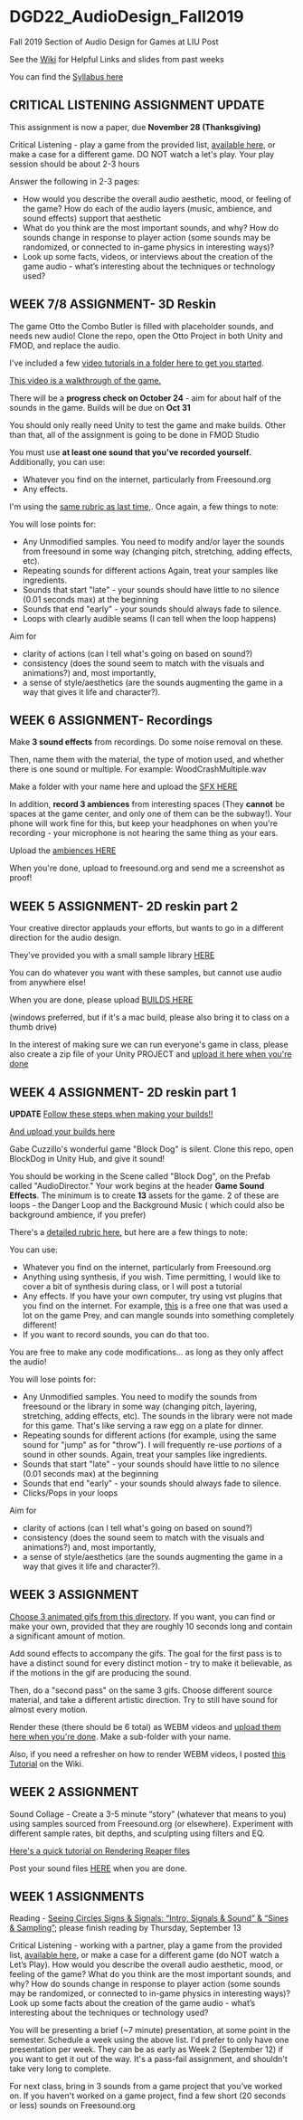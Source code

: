 # DGD22_AudioDesign_Fall2019
Fall 2019 Section of Audio Design for Games at LIU Post

See the [Wiki](https://github.com/8ude/DGD22_AudioDesign_Fall2019/wiki) for Helpful Links and slides from past weeks

You can find the [Syllabus here](https://github.com/8ude/DGD22_AudioDesign_Fall2019/blob/master/2019_Fall_CoreyBertelsen_AudioDesignForGamesDGD22%20001.pdf)

CRITICAL LISTENING ASSIGNMENT UPDATE
------
This assignment is now a paper, due **November 28 (Thanksgiving)**

Critical Listening - play a game from the provided list, [available here](https://docs.google.com/spreadsheets/d/1Bn5J00GZ341uofRyMuntdbZQDFrSYf6LfDXIevePOCA/edit?usp=sharing), or make a case for a different game.  DO NOT watch a let's play.  Your play session should be about 2-3 hours

Answer the following in 2-3 pages:

* How would you describe the overall audio aesthetic, mood, or feeling of the game?  How do each of the audio layers (music, ambience, and sound effects) support that aesthetic
* What do you think are the most important sounds, and why? How do sounds change in response to player action (some sounds may be randomized, or connected to in-game physics in interesting ways)?
* Look up some facts, videos, or interviews about the creation of the game audio - what’s interesting about the techniques or technology used?

WEEK 7/8 ASSIGNMENT- 3D Reskin
------

The game Otto the Combo Butler is filled with placeholder sounds, and needs new audio!  Clone the repo, open the Otto Project in both Unity and FMOD, and replace the audio.

I've included a few [video tutorials in a folder here to get you started](https://drive.google.com/open?id=1a6YK7YoSBG6bv_-HzR3K7W7XYiS7eU-9).

[This video is a walkthrough of the game.](https://drive.google.com/open?id=189lJJme1fQj8XuAUbtkyRW_BFE7bcCS4)

There will be a **progress check on October 24** - aim for about half of the sounds in the game.  Builds will be due on **Oct 31**

You should only really need Unity to test the game and make builds.  Other than that, all of the assignment is going to be done in FMOD Studio

You must use **at least one sound that you've recorded yourself.**  Additionally, you can use:
* Whatever you find on the internet, particularly from Freesound.org
* Any effects.


I'm using the [same rubric as last time,](https://docs.google.com/document/d/1WEAa_ZDIDO9yXnfGNs9Qb0WIcTCkBZF3NWzVn5RDqNk/edit?usp=sharing).  Once again, a few things to note:

You will lose points for:
* Any Unmodified samples.  You need to modify and/or layer the sounds from freesound in some way (changing pitch, stretching, adding effects, etc).
* Repeating sounds for different actions  Again, treat your samples like ingredients.
* Sounds that start "late" - your sounds should have little to no silence (0.01 seconds max) at the beginning
* Sounds that end "early" - your sounds should always fade to silence.
* Loops with clearly audible seams (I can tell when the loop happens)

Aim for 
* clarity of actions (can I tell what's going on based on sound?) 
* consistency (does the sound seem to match with the visuals and animations?)
and, most importantly, 
* a sense of style/aesthetics (are the sounds augmenting the game in a way that gives it life and character?).

WEEK 6 ASSIGNMENT- Recordings
------

Make **3 sound effects** from recordings.  Do some noise removal on these.

Then, name them with the material, the type of motion used, and whether there is one sound or multiple.  For example: WoodCrashMultiple.wav

Make a folder with your name here and upload the [SFX HERE](https://drive.google.com/drive/folders/1YljApbJ_tgyLti7Ek0FtEptwuPxEKBZO?usp=sharing)

In addition, **record 3 ambiences** from interesting spaces (They **cannot** be spaces at the game center, and only one of them can be the subway!).  Your phone will work fine for this, but keep your headphones on when you're recording - your microphone is not hearing the same thing as your ears.

Upload the [ambiences HERE](https://drive.google.com/drive/folders/1XXksB3K-gd4bvjjHaI2mrUX56F-DtDz0?usp=sharing)

When you're done, upload to freesound.org and send me a screenshot as proof!


WEEK 5 ASSIGNMENT- 2D reskin part 2
------
Your creative director applauds your efforts, but wants to go in a different direction for the audio design.  

They've provided you with a small sample library [HERE](https://drive.google.com/open?id=1LxXc1ixDTijv4gvZXaD3z0bOhZrTRxaS)

You can do whatever you want with these samples, but cannot use audio from anywhere else!

When you are done, please upload [BUILDS HERE](https://drive.google.com/drive/folders/14NyAmWubZjkdUds-PBlc4JpzMyC3VUrq?usp=sharing)

(windows preferred, but if it's a mac build, please also bring it to class on a thumb drive)

In the interest of making sure we can run everyone's game in class, please also create a zip file of your Unity PROJECT and [upload it here when you're done](https://drive.google.com/open?id=1scI-AOAu-PebMLfZIr_bDCxzQ00t9KKR)

WEEK 4 ASSIGNMENT- 2D reskin part 1
------

**UPDATE**
[Follow these steps when making your builds!!](https://docs.google.com/document/d/1VW6J1PAGQ95Zgd4jGxv8iF7ky8drfmOyX_tu4tuZ7aU/edit?usp=sharing)

[And upload your builds here](https://drive.google.com/open?id=167_QmXOE5cQlvM6wFhkgCvFcQcKmcNwt)


Gabe Cuzzillo's wonderful game "Block Dog" is silent.  Clone this repo, open BlockDog in Unity Hub, and give it sound!

You should be working in the Scene called "Block Dog", on the Prefab called "AudioDirector."  Your work begins at the header **Game Sound Effects**. The minimum is to create **13** assets for the game.  2 of these are loops - the Danger Loop and the Background Music ( which could also be background ambience, if you prefer)

There's a [detailed rubric here,](https://docs.google.com/document/d/1WEAa_ZDIDO9yXnfGNs9Qb0WIcTCkBZF3NWzVn5RDqNk/edit?usp=sharing) but here are a few things to note:

You can use:
* Whatever you find on the internet, particularly from Freesound.org
* Anything using synthesis, if you wish.  Time permitting, I would like to cover a bit of synthesis during class, or I will post a tutorial
* Any effects.  If you have your own computer, try using vst plugins that you find on the internet.  For example, [this](https://glitchmachines.com/products/fracture/) is a free one that was used a lot on the game Prey, and can mangle sounds into something completely different!
* If you want to record sounds, you can do that too.

You are free to make any code modifications... as long as they only affect the audio!

You will lose points for:
* Any Unmodified samples.  You need to modify the sounds from freesound or the library in some way (changing pitch, layering, stretching, adding effects, etc).  The sounds in the library were not made for this game.  That's like serving a raw egg on a plate for dinner.
* Repeating sounds for different actions (for example, using the same sound for "jump" as for "throw").  I will frequently re-use *portions* of a sound in other sounds.  Again, treat your samples like ingredients.
* Sounds that start "late" - your sounds should have little to no silence (0.01 seconds max) at the beginning
* Sounds that end "early" - your sounds should always fade to silence.  
* Clicks/Pops in your loops

Aim for 
* clarity of actions (can I tell what's going on based on sound?) 
* consistency (does the sound seem to match with the visuals and animations?)
and, most importantly, 
* a sense of style/aesthetics (are the sounds augmenting the game in a way that gives it life and character?).

WEEK 3 ASSIGNMENT
------

[Choose 3 animated gifs from this directory](https://drive.google.com/open?id=1e_qmV88zN6YjvZpqyoVz3NtHGxD1qU3e).  If you want, you can find or make your own, provided that they are roughly 10 seconds long and contain a significant amount of motion.

Add sound effects to accompany the gifs.  The goal for the first pass is to have a distinct sound for every distinct motion - try to make it believable, as if the motions in the gif are producing the sound. 

Then, do a "second pass" on the same 3 gifs.  Choose different source material, and take a different artistic direction.  Try to still have sound for almost every motion. 

Render these (there should be 6 total) as WEBM videos and [upload them here when you're done](https://drive.google.com/open?id=1qxrEmKnZQF3m_l4I2pQ5KADMj9tTX0I5).  Make a sub-folder with your name.   

Also, if you need a refresher on how to render WEBM videos, I posted [this Tutorial](https://docs.google.com/document/d/1lyYhiCBcFWdTNpawd_aliKmS_cWuGRJJSpvW0MW8tvg/edit?usp=sharing) on the Wiki.

WEEK 2 ASSIGNMENT
------
Sound Collage - Create a 3-5 minute “story” (whatever that means to you) using samples sourced from Freesound.org (or elsewhere).  Experiment with different sample rates, bit depths, and sculpting using filters and EQ.

[Here's a quick tutorial on Rendering Reaper files](https://docs.google.com/document/d/1u33zeQcDhvRbJRrL2OdQ2vjyfth48lWYiCvT-erEX1c/edit?usp=sharing) 

Post your sound files [HERE](https://drive.google.com/open?id=1HrcL6GNCJ9EXvec5hhoKvY6lRSxjHI8s) when you are done.

WEEK 1 ASSIGNMENTS
------

Reading - [Seeing Circles Signs & Signals: “Intro, Signals & Sound” & “Sines & Sampling”](https://jackschaedler.github.io/circles-sines-signals/); please finish reading by Thursday, September 13

Critical Listening - working with a partner, play a game from the provided list, [available here](https://docs.google.com/spreadsheets/d/1Bn5J00GZ341uofRyMuntdbZQDFrSYf6LfDXIevePOCA/edit?usp=sharing), or make a case for a different game (do NOT watch a Let’s Play).  How would you describe the overall audio aesthetic, mood, or feeling of the game?  What do you think are the most important sounds, and why?  How do sounds change in response to player action (some sounds may be randomized, or connected to in-game physics in interesting ways)?  Look up some facts about the creation of the game audio - what’s interesting about the techniques or technology used?

You will be presenting a brief (~7 minute) presentation, at some point in the semester.  Schedule a week using the above list.  I'd prefer to only have one presentation per week.  They can be as early as Week 2 (September 12) if you want to get it out of the way.  It's a pass-fail assignment, and shouldn't take very long to complete.

For next class, bring in 3 sounds from a game project that you’ve worked on.  If you haven't worked on a game project, find a few short (20 seconds or less) sounds on Freesound.org
